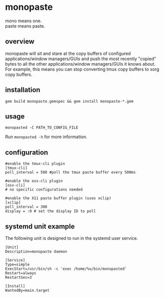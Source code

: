 # monopaste
mono means one.  
paste means paste.  

## overview
monopaste will sit and stare at the copy buffers of configured
applications/window managers/GUIs and push the most recently
"copied" bytes to all the other applications/window managers/GUIs
it knows about. For example, this means you can stop converting
tmux copy buffers to xorg copy buffers.

## installation
`gem build monopaste.gemspec && gem install monopaste-*.gem`

## usage
`monopasted -C PATH_TO_CONFIG_FILE`  

Run `monopasted -h` for more information.

## configuration

```
#enable the tmux-cli plugin
[tmux-cli]
poll_interval = 500 #poll the tmux paste buffer every 500ms

#enable the osx-cli plugin
[osx-cli]
# no specific configurations needed

#enable the X11 paste buffer plugin (uses xclip)
[xclip]
poll_interval = 300
display = :0 # set the display ID to poll
```

## systemd unit example
The following unit is designed to run in the systemd
user service.
```
[Unit]
Description=monopaste daemon

[Service]
Type=simple
ExecStart=/usr/bin/sh -c 'exec /home/%u/bin/monopasted'
Restart=always
RestartSec=3

[Install]
WantedBy=main.target

```
